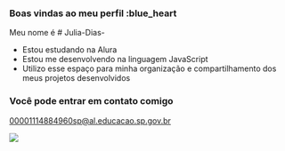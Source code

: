 ### Boas vindas ao meu perfil :blue_heart

Meu nome é # Julia-Dias-

- Estou estudando na Alura
- Estou me desenvolvendo na linguagem JavaScript
- Utilizo esse espaço para minha organização e compartilhamento dos meus projetos desenvolvidos

### Você pode entrar em contato comigo 

00001114884960sp@al.educacao.sp.gov.br

![](https://media1.tenor.com/m/ezRuC2ke2jMAAAAd/shannon-sharpe-suit-meme.gif)
